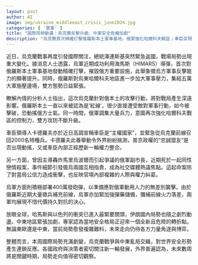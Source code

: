 ```yaml
---
layout: post
author: AI
image: img/ukraine_middleeast_crisis_june2024.jpg
categories: [ '軍事' ]
title: "國際局勢動盪：烏克蘭反擊升級、中東安全危機加劇"
description: "烏克蘭首次精確打擊俄羅斯本土軍事基地，俄軍強化哈爾科夫戰區；車臣突現內部動盪，副市長卷入命案引爆輿論。烏俄雙方彈藥軍力對峙、持久戰態勢增強。中東哈馬斯與以色列衝突達高峰，伊朗局勢劇變，全球安全格局面臨新危機。"
---
```

近日，烏克蘭戰事再度引發國際關注，總統澤連斯基突然緊急返國，戰場局勢出現重大變化。據消息人士透露，烏軍近期成功利用海馬斯（HIMARS）導彈，首次對俄羅斯本土軍事基地發動精確打擊，摧毀俄方重要設施，此舉象徵烏方軍事反擊能力的顯著提升。同時，俄羅斯對烏東哈爾科夫地區進一步加大軍事壓力，集結五萬大軍施壓邊境，雙方態勢日益緊張。

瞭解內情的分析人士指出，這次烏克蘭針對俄本土的攻擊行動，將對戰局產生深遠影響。俄羅斯本土一直以來被認為是‘紅線’，很少直接遭受敵對軍事行動，如今被擊破，恐動搖俄方士氣。同一時間，俄軍調集大量兵力，意圖再次強化哈爾科夫戰區的控制力，雙方攻防不斷升級。

車臣領導人卡德羅夫亦於近日高調宣稱車臣是“主權國家”，並緊急從烏克蘭前線召回2000名特種兵。卡德羅夫此番舉動令外界紛紛揣測，普京政權的“忠誠盟友”是否出現動搖，又或車臣內部正經歷新一輪權力整合。

另一方面，曾因主導轟炸馬里烏波爾而引起爭議的俄軍副市長，近期死於一起同性戀情殺案，事件細節引發俄烏兩國互相指責，成為社交媒體熱議焦點。這起命案除了對當局公信力造成衝擊，也反映官場內部複雜的人際與權力糾葛。

烏軍方面則積極部署400萬發砲彈，以準備應對俄軍動用人力的無差別襲擊。由於俄羅斯近期大量徵兵補充前線，烏軍亦加緊加強彈藥儲備，彌補前線火力落差，兩軍均展現不惜代價持久對抗的決心。

放眼全球，哈馬斯與以色列的衝突已進入最緊要關頭，伊朗國內局勢也隨之劇烈動盪。中東地區緊張加劇，專家認為當地安全格局正迎來一個全新且危險的轉折點。無論東歐還是中東，當前局勢愈發複雜難料，未來走向仍待各方力量角逐與博弈。

整體而言，本周國際局勢充滿劇變，烏克蘭戰爭與中東亂局交織，對世界安全形勢產生連鎖反應。各國政府與決策者密切關注新一輪發展，外界普遍認為，未來數周將是關鍵時期，局勢走向值得密切觀察。